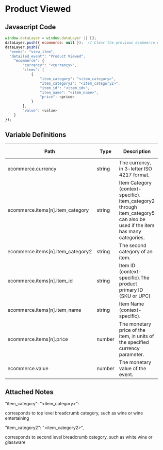 # Product Viewed

### 

## Javascript Code
```js
window.dataLayer = window.dataLayer || [];
dataLayer.push({ ecommerce: null });  // Clear the previous ecommerce object.
dataLayer.push({
  "event": "view_item",
  "detailed_event": "Product Viewed",
    "ecommerce": {
        "currency": "<currency>",
        "items": [
            {
                "item_category": "<item_category>",
                "item_category2": "<item_category2>",
                "item_id": "<item_id>",
                "item_name": "<item_name>",
                "price": <price>
            }
        ],
        "value": <value>
    }
});
```

## Variable Definitions

|Path|Type|Description|Example|Pattern|Min Length|Max Length|Minimum|Maximum|Multiple Of|
| --- | --- | --- | --- | --- | --- | --- | --- | --- | --- |
|ecommerce.currency|string|The currency, in 3-letter ISO 4217 format.|USD|||||||
|ecommerce.items[n].item_category|string|Item Category \(context-specific\). item\_category2 through item\_category5 can also be used if the item has many categories.|pants|||||||
|ecommerce.items[n].item_category2|string|The second category of an item.||||||||
|ecommerce.items[n].item_id|string|Item ID \(context-specific\).The product primary ID \(SKU or UPC\)|SKU\_12345|||||||
|ecommerce.items[n].item_name|string|Item Name \(context-specific\).|jeggings|||||||
|ecommerce.items[n].price|number|The monetary price of the item, in units of the specified currency parameter.|9.99|||||||
|ecommerce.value|number|The monetary value of the event.|7.77, 239.55, 659|||||||

## Attached Notes

<p><span class="hljs-string">"item_category"</span>: <span class="hljs-string">"&lt;item_category&gt;": </span></p>
<p><span class="hljs-string">corresponds to top level breadcrumb category, such as wine or wine entertaining</span></p>
<p><span class="hljs-string">"item_category2"</span>: <span class="hljs-string">"&lt;item_category2&gt;"</span>,</p>
<p><span class="hljs-string">corresponds to second level breadcrumb category, such as white wine or glassware</span></p>
<p>&nbsp;</p>
<p>&nbsp;</p>
